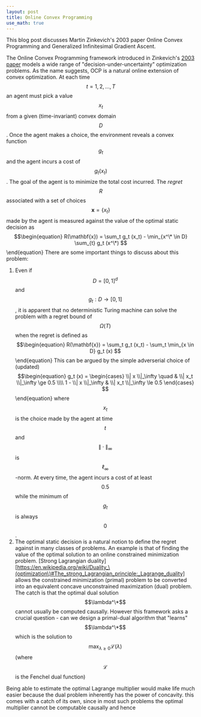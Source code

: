 ```yaml
---
layout: post
title: Online Convex Programming
use_math: true
---
```


This blog post discusses Martin Zinkevich's 2003 paper Online Convex Programming and Generalized Infinitesimal Gradient Ascent.

The Online Convex Programming framework introduced in Zinkevich's [2003 paper](https://people.eecs.berkeley.edu/~brecht/cs294docs/week1/03.Zinkevich.pdf) models a wide range of "decision-under-uncertainty" optimization problems. As the name suggests, OCP is a natural online extension of convex optimization. At each time $$t = 1,2,\dots,T$$ an agent must pick a value $$x_t$$ from a given (time-invariant) convex domain $$D$$. Once the agent makes a choice, the environment reveals a convex function $$g_t$$ and the agent incurs a cost of $$g_t (x_t)$$. The goal of the agent is to minimize the total cost incurred. The _regret_ $$R$$ associated with a set of choices $$\mathbf{x} = \{ x_t \}$$ made by the agent is measured against the value of the optimal static decision as
$$\begin{equation}
	R(\mathbf{x}) = \sum_t g_t (x_t) - \min_{x^\* \in D} \sum_{t} g_t (x^\*)
$$\end{equation}
There are some important things to discuss about this problem:
1. Even if $$D = [0,1]^d$$ and $$g_t : D \to [0,1]$$, it is apparent that no deterministic Turing machine can solve the problem with a regret bound of $$\Omega(T)$$ when the regret is defined as
$$\begin{equation}
	R(\mathbf{x}) = \sum_t g_t (x_t) - \sum_t \min_{x \in D} g_t (x)
$$\end{equation}
This can be argued by the simple adverserial choice of (updated)
$$\begin{equation}
	g_t (x) = \begin{cases} \\| x \\|_\infty \quad & \\| x_t \\|_\infty \ge 0.5 \\\\
	1 - \\| x \\|_\infty & \\| x_t \\|_\infty \le 0.5 \end{cases}
$$\end{equation}
where $$x_t$$ is the choice made by the agent at time $$t$$ and $$\| \cdot \|_\infty$$ is $$\ell_\infty$$-norm. At every time, the agent incurs a cost of at least $$0.5$$ while the minimum of $$g_t$$ is always $$0$$.
2. The optimal static decision is a natural notion to define the regret against in many classes of problems. An example is that of finding the value of the optimal solution to an online constrained minimization problem. [Strong Lagrangian duality][https://en.wikipedia.org/wiki/Duality_\(optimization\)#The_strong_Lagrangian_principle:_Lagrange_duality] allows the constrained minimization (primal) problem to be converted into an equivalent concave unconstrained maximization (dual) problem. The catch is that the optimal dual solution $$\lambda^\*$$ cannot usually be computed causally. However this framework asks a crucial question - can we design a primal-dual algorithm that "learns" $$\lambda^\*$$ which is the solution to $$\max_{\lambda \ge 0} \mathcal{L}(\lambda)$$ (where $$\mathcal{L}$$ is the Fenchel dual function)

Being able to estimate the optimal Lagrange multiplier would make life much easier because the dual problem inherently has the power of concavity. this comes with a catch of its own, since in most such problems the optimal multiplier cannot be computable causally and hence
